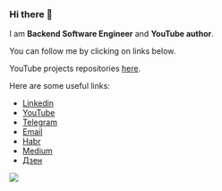 ### Hi there 👋

I am **Backend Software Engineer** and **YouTube author**.

You can follow me by clicking on links below.

YouTube projects repositories [here](https://github.com/SpringBootCourses).

Here are some useful links:

* [Linkedin](https://www.linkedin.com/in/ilya-lisov/)
* [YouTube](https://youtube.com/@IlyaLisov)
* [Telegram](http://t.me/realhumanmaybe)
* [Email](mailto:ilya.lisov.yt@gmail.com)
* [Habr](https://habr.com/ru/users/ilyalisov/)
* [Medium](https://medium.com/@ilyalisov)
* [Дзен](https://dzen.ru/ilyalisov)

<img align="left" src="https://github-readme-stats.vercel.app/api?username=ilyalisov&show_icons=true&hide_border=true" />
